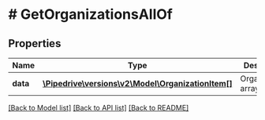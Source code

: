 # # GetOrganizationsAllOf

## Properties

Name | Type | Description | Notes
------------ | ------------- | ------------- | -------------
**data** | [**\Pipedrive\versions\v2\Model\OrganizationItem[]**](OrganizationItem.md) | Organizations array | [optional]

[[Back to Model list]](../../README.md#models) [[Back to API list]](../../README.md#endpoints) [[Back to README]](../../README.md)
